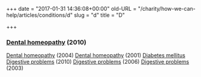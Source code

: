 +++
date = "2017-01-31 14:36:08+00:00"
old-URL = "/charity/how-we-can-help/articles/conditions/d"
slug = "d"
title = "D"

+++

### [Dental homeopathy](http://localhost/charity/how-we-can-help/articles/conditions/d/top-5-reasons-we-visit-the-dentist/) (2010)
[Dental homeopathy](http://localhost/charity/how-we-can-help/articles/conditions/d/in-the-dentists-chair/) (2004)
[Dental homeopathy](http://localhost/charity/how-we-can-help/articles/conditions/d/dental-homeopathy-an-accidental-introduction/) (2001)
[Diabetes mellitus](http://localhost/charity/how-we-can-help/articles/conditions/d/diabetes-mellitus/)
[Digestive problems](http://localhost/charity/how-we-can-help/articles/conditions/d/top-tips-for-aiding-digestion/) (2010)
[Digestive problems](http://localhost/charity/how-we-can-help/articles/conditions/d/spotlight-on-digestion/) (2006)
[Digestive problems](http://localhost/charity/how-we-can-help/articles/conditions/d/from-heart-burn-to-wind/) (2003)
